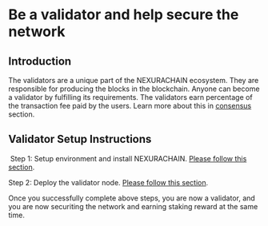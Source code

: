 # Be a validator and help secure the network 


## Introduction
The validators are a unique part of the NEXURACHAIN ecosystem. They are responsible for  producing the blocks in the blockchain. Anyone can become a validator by fulfilling its requirements. The validators earn percentage of the transaction fee paid by the users. Learn more about this in [consensus](https://docs.nexurachain.io/#/consensus) section.
    
## Validator Setup Instructions
​
Step 1: Setup environment and install NEXURACHAIN. [Please follow this section](https://docs.nexurachain.io/#/dev/install).

Step 2: Deploy the validator node. [Please follow this section](https://docs.nexurachain.io/#/dev/deploy).

Once you successfully complete above steps, you are now a validator, and you are now securiting the network and earning staking reward at the same time.

